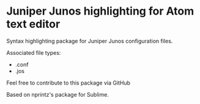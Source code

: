 # Juniper Junos highlighting for Atom text editor

Syntax highlighting package for Juniper Junos configuration files.

Associated file types:

 - .conf
 - .jos


Feel free to contribute to this package via GitHub



Based on nprintz's package for Sublime. 
